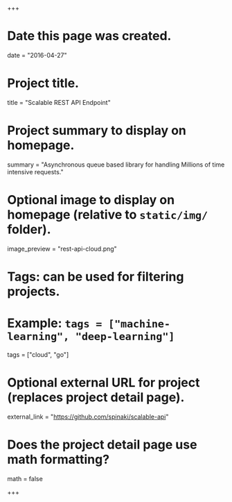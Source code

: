 +++
# Date this page was created.
date = "2016-04-27"

# Project title.
title = "Scalable REST API Endpoint"

# Project summary to display on homepage.
summary = "Asynchronous queue based library for handling Millions of time intensive requests."

# Optional image to display on homepage (relative to `static/img/` folder).
image_preview = "rest-api-cloud.png"

# Tags: can be used for filtering projects.
# Example: `tags = ["machine-learning", "deep-learning"]`
tags = ["cloud", "go"]

# Optional external URL for project (replaces project detail page).
external_link = "https://github.com/spinaki/scalable-api"

# Does the project detail page use math formatting?
math = false

+++

